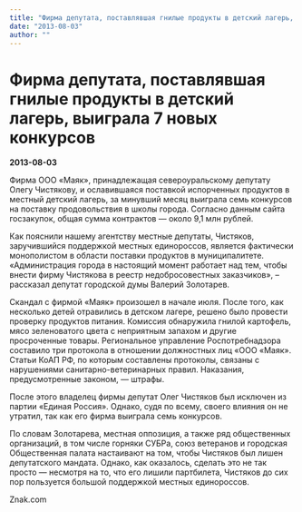```yaml
---
title: "Фирма депутата, поставлявшая гнилые продукты в детский лагерь, выиграла 7 новых конкурсов"
date: "2013-08-03"
author: ""
---
```


# Фирма депутата, поставлявшая гнилые продукты в детский лагерь, выиграла 7 новых конкурсов

**2013-08-03** 

Фирма ООО «Маяк», принадлежащая североуральскому депутату Олегу Чистякову, и ославившаяся поставкой испорченных продуктов в местный детский лагерь, за минувший месяц выиграла семь конкурсов на поставку продовольствия в школы города. Согласно данным сайта госзакупок, общая сумма контрактов — около 9,1 млн рублей.

Как пояснили нашему агентству местные депутаты, Чистяков, заручившийся поддержкой местных единороссов, является фактически монополистом в области поставки продуктов в муниципалитете. «Администрация города в настоящий момент работает над тем, чтобы внести фирму Чистякова в реестр недобросовестных заказчиков», – рассказал депутат городской думы Валерий Золотарев.

Скандал с фирмой «Маяк» произошел в начале июля. После того, как несколько детей отравились в детском лагере, решено было провести проверку продуктов питания. Комиссия обнаружила гнилой картофель, мясо зеленоватого цвета с неприятным запахом и другие просроченные товары. Региональное управление Роспотребнадзора составило три протокола в отношении должностных лиц «ООО «Маяк». Статьи КоАП РФ, по которым составлены протоколы, связаны с нарушениями санитарно-ветеринарных правил.  Наказания, предусмотренные законом, — штрафы.

После этого владелец фирмы депутат Олег Чистяков был исключен из партии «Единая Россия». Однако, судя по всему, своего влияния он не утратил, так как его фирма выиграла семь конкурсов.

По словам Золотарева, местная оппозиция, а также ряд общественных организаций, в том числе горняки СУБРа, союз ветеранов и городская Общественная палата настаивают на том, чтобы Чистяков был лишен депутатского мандата. Однако, как оказалось, сделать это не так просто — несмотря на то, что его лишили партбилета, Чистяков до сих пор пользуется большой поддержкой местных единороссов.

Znak.com